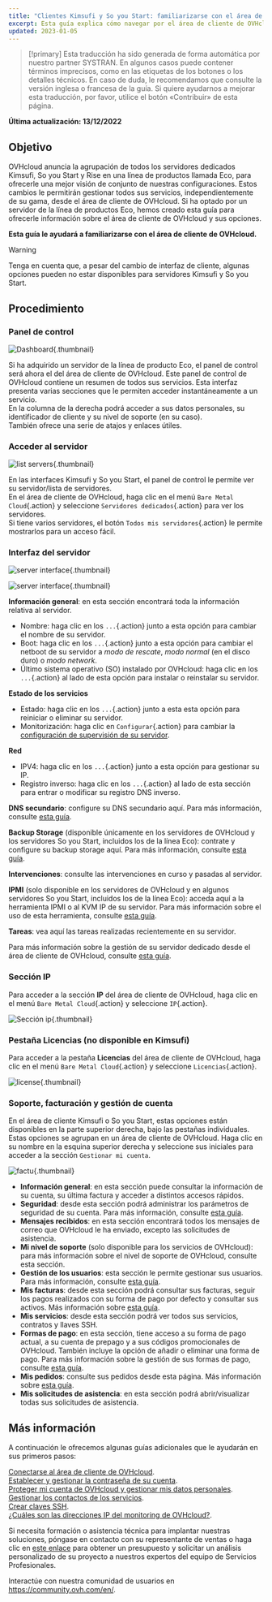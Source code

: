 ```yaml
---
title: "Clientes Kimsufi y So you Start: familiarizarse con el área de cliente de OVHcloud"
excerpt: Esta guía explica cómo navegar por el área de cliente de OVHcloud.
updated: 2023-01-05
---
```


> [!primary]
> Esta traducción ha sido generada de forma automática por nuestro partner SYSTRAN. En algunos casos puede contener términos imprecisos, como en las etiquetas de los botones o los detalles técnicos. En caso de duda, le recomendamos que consulte la versión inglesa o francesa de la guía. Si quiere ayudarnos a mejorar esta traducción, por favor, utilice el botón «Contribuir» de esta página.
>

**Última actualización: 13/12/2022**

## Objetivo

OVHcloud anuncia la agrupación de todos los servidores dedicados Kimsufi, So you Start y Rise en una línea de productos llamada Eco, para ofrecerle una mejor visión de conjunto de nuestras configuraciones. Estos cambios le permitirán gestionar todos sus servicios, independientemente de su gama, desde el área de cliente de OVHcloud. Si ha optado por un servidor de la línea de productos Eco, hemos creado esta guía para ofrecerle información sobre el área de cliente de OVHcloud y sus opciones.

**Esta guía le ayudará a familiarizarse con el área de cliente de OVHcloud.**

> [!warning]
> Tenga en cuenta que, a pesar del cambio de interfaz de cliente, algunas opciones pueden no estar disponibles para servidores Kimsufi y So you Start.
>

## Procedimiento

### Panel de control

![Dashboard](images/OVHclouddashboard.png){.thumbnail}

Si ha adquirido un servidor de la línea de producto Eco, el panel de control será ahora el del área de cliente de OVHcloud. Este panel de control de OVHcloud contiene un resumen de todos sus servicios. Esta interfaz presenta varias secciones que le permiten acceder instantáneamente a un servicio.<br>
En la columna de la derecha podrá acceder a sus datos personales, su identificador de cliente y su nivel de soporte (en su caso).<br>
También ofrece una serie de atajos y enlaces útiles.

### Acceder al servidor

![list servers](images/listserversOVHcloud.png){.thumbnail}

En las interfaces Kimsufi y So you Start, el panel de control le permite ver su servidor/lista de servidores.<br>
En el área de cliente de OVHcloud, haga clic en el menú `Bare Metal Cloud`{.action} y seleccione `Servidores dedicados`{.action} para ver los servidores.<br>
Si tiene varios servidores, el botón `Todos mis servidores`{.action} le permite mostrarlos para un acceso fácil.

### Interfaz del servidor

![server interface](images/serverinterface01.png){.thumbnail}

![server interface](images/serverinterface02.png){.thumbnail}

**Información general**: en esta sección encontrará toda la información relativa al servidor.

- Nombre: haga clic en los `...`{.action} junto a esta opción para cambiar el nombre de su servidor.
- Boot: haga clic en los `...`{.action} junto a esta opción para cambiar el netboot de su servidor a *modo de rescate*, *modo normal* (en el disco duro) o *modo network*.
- Último sistema operativo (SO) instalado por OVHcloud: haga clic en los `...`{.action} al lado de esta opción para instalar o reinstalar su servidor.

**Estado de los servicios**

- Estado: haga clic en los `...`{.action} junto a esta esta opción para reiniciar o eliminar su servidor.
- Monitorización: haga clic en `Configurar`{.action} para cambiar la [configuración de supervisión de su servidor](/pages/bare_metal_cloud/dedicated_servers/getting-started-with-dedicated-server#monitoring-server).

**Red**

- IPV4: haga clic en los `...`{.action} junto a esta opción para gestionar su IP.
- Registro inverso: haga clic en los `...`{.action} al lado de esta sección para entrar o modificar su registro DNS inverso.

**DNS secundario**: configure su DNS secundario aquí. Para más información, consulte [esta guía](/pages/bare_metal_cloud/dedicated_servers/adding-secondary-dns-on-dedicated-server).

**Backup Storage** (disponible únicamente en los servidores de OVHcloud y los servidores So you Start, incluidos los de la línea Eco): contrate y configure su backup storage aquí. Para más información, consulte [esta guía](/pages/bare_metal_cloud/dedicated_servers/services_backup_storage).

**Intervenciones**: consulte las intervenciones en curso y pasadas al servidor.

**IPMI** (solo disponible en los servidores de OVHcloud y en algunos servidores So you Start, incluidos los de la línea Eco): acceda aquí a la herramienta IPMI o al KVM IP de su servidor. Para más información sobre el uso de esta herramienta, consulte [esta guía](/pages/bare_metal_cloud/dedicated_servers/using_ipmi_on_dedicated_servers).

**Tareas**: vea aquí las tareas realizadas recientemente en su servidor.

Para más información sobre la gestión de su servidor dedicado desde el área de cliente de OVHcloud, consulte [esta guía](/pages/bare_metal_cloud/dedicated_servers/getting-started-with-dedicated-server).

### Sección IP

Para acceder a la sección **IP** del área de cliente de OVHcloud, haga clic en el menú `Bare Metal Cloud`{.action} y seleccione `IP`{.action}.

![Sección ip](images/manageIPOVHcloud.png){.thumbnail}

### Pestaña Licencias (no disponible en Kimsufi)

Para acceder a la pestaña **Licencias** del área de cliente de OVHcloud, haga clic en el menú `Bare Metal Cloud`{.action} y seleccione `Licencias`{.action}.

![license](images/managelicencesOVHcloud.png){.thumbnail}

### Soporte, facturación y gestión de cuenta

En el área de cliente Kimsufi o So you Start, estas opciones están disponibles en la parte superior derecha, bajo las pestañas individuales.<br>
Estas opciones se agrupan en un área de cliente de OVHcloud. Haga clic en su nombre en la esquina superior derecha y seleccione sus iniciales para acceder a la sección `Gestionar mi cuenta`.

![factu](images/accountOVHcloud.png){.thumbnail}

- **Información general**: en esta sección puede consultar la información de su cuenta, su última factura y acceder a distintos accesos rápidos.
- **Seguridad**: desde esta sección podrá administrar los parámetros de seguridad de su cuenta. Para más información, consulte [esta guía](/pages/account_and_service_management/account_information/all_about_username).
- **Mensajes recibidos**: en esta sección encontrará todos los mensajes de correo que OVHcloud le ha enviado, excepto las solicitudes de asistencia.
- **Mi nivel de soporte** (solo disponible para los servicios de OVHcloud): para más información sobre el nivel de soporte de OVHcloud, consulte esta sección.
- **Gestión de los usuarios**: esta sección le permite gestionar sus usuarios. Para más información, consulte [esta guía](/pages/account_and_service_management/account_information/ovhcloud-users-management).
- **Mis facturas**: desde esta sección podrá consultar sus facturas, seguir los pagos realizados con su forma de pago por defecto y consultar sus activos. Más información sobre [esta guía](/pages/account_and_service_management/managing_billing_payments_and_services/invoice_management).
- **Mis servicios**: desde esta sección podrá ver todos sus servicios, contratos y llaves SSH.
- **Formas de pago**: en esta sección, tiene acceso a su forma de pago actual, a su cuenta de prepago y a sus códigos promocionales de OVHcloud. También incluye la opción de añadir o eliminar una forma de pago. Para más información sobre la gestión de sus formas de pago, consulte [esta guía](/pages/account_and_service_management/managing_billing_payments_and_services/manage-payment-methods).
- **Mis pedidos**: consulte sus pedidos desde esta página. Más información sobre [esta guía](/pages/account_and_service_management/managing_billing_payments_and_services/managing_ovh_orders).
- **Mis solicitudes de asistencia**: en esta sección podrá abrir/visualizar todas sus solicitudes de asistencia.

## Más información

A continuación le ofrecemos algunas guías adicionales que le ayudarán en sus primeros pasos:

[Conectarse al área de cliente de OVHcloud](/pages/account_and_service_management/account_information/ovhcloud-account-login).<br>
[Establecer y gestionar la contraseña de su cuenta](/pages/account_and_service_management/account_information/manage-ovh-password).<br>
[Proteger mi cuenta de OVHcloud y gestionar mis datos personales](/pages/account_and_service_management/account_information/all_about_username).<br>
[Gestionar los contactos de los servicios](/pages/account_and_service_management/account_information/managing_contacts).<br>
[Crear claves SSH](/pages/bare_metal_cloud/dedicated_servers/creating-ssh-keys-dedicated).<br>
[¿Cuáles son las direcciones IP del monitoring de OVHcloud?](/pages/bare_metal_cloud/dedicated_servers/network_ip_monitoring).

Si necesita formación o asistencia técnica para implantar nuestras soluciones, póngase en contacto con su representante de ventas o haga clic en [este enlace](https://www.ovhcloud.com/es/professional-services/) para obtener un presupuesto y solicitar un análisis personalizado de su proyecto a nuestros expertos del equipo de Servicios Profesionales.

Interactúe con nuestra comunidad de usuarios en <https://community.ovh.com/en/>.